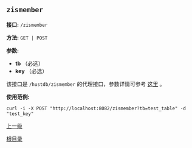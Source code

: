`zismember`
----------

**接口:** `/zismember`

**方法:** `GET | POST`

**参数:** 

*  **tb** （必选）  
*  **key** （必选）  

该接口是 `/hustdb/zismember` 的代理接口，参数详情可参考 [这里](../hustdb/hustdb/zismember.md) 。

**使用范例:**

    curl -i -X POST "http://localhost:8082/zismember?tb=test_table" -d "test_key"

[上一级](../ha.md)

[根目录](../../index.md)